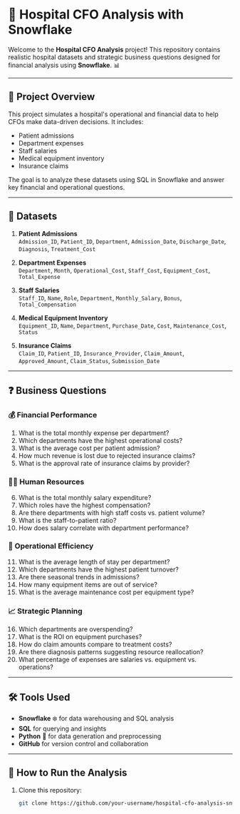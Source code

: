 # 🏥 Hospital CFO Analysis with Snowflake

Welcome to the **Hospital CFO Analysis** project! This repository contains realistic hospital datasets and strategic business questions designed for financial analysis using **Snowflake**. 📊

---

## 📘 Project Overview

This project simulates a hospital's operational and financial data to help CFOs make data-driven decisions. It includes:
- Patient admissions
- Department expenses
- Staff salaries
- Medical equipment inventory
- Insurance claims

The goal is to analyze these datasets using SQL in Snowflake and answer key financial and operational questions.

---

## 📂 Datasets

1. **Patient Admissions**  
   `Admission_ID`, `Patient_ID`, `Department`, `Admission_Date`, `Discharge_Date`, `Diagnosis`, `Treatment_Cost`

2. **Department Expenses**  
   `Department`, `Month`, `Operational_Cost`, `Staff_Cost`, `Equipment_Cost`, `Total_Expense`

3. **Staff Salaries**  
   `Staff_ID`, `Name`, `Role`, `Department`, `Monthly_Salary`, `Bonus`, `Total_Compensation`

4. **Medical Equipment Inventory**  
   `Equipment_ID`, `Name`, `Department`, `Purchase_Date`, `Cost`, `Maintenance_Cost`, `Status`

5. **Insurance Claims**  
   `Claim_ID`, `Patient_ID`, `Insurance_Provider`, `Claim_Amount`, `Approved_Amount`, `Claim_Status`, `Submission_Date`

---

## ❓ Business Questions

### 💰 Financial Performance
1. What is the total monthly expense per department?
2. Which departments have the highest operational costs?
3. What is the average cost per patient admission?
4. How much revenue is lost due to rejected insurance claims?
5. What is the approval rate of insurance claims by provider?

### 👩‍⚕️ Human Resources
6. What is the total monthly salary expenditure?
7. Which roles have the highest compensation?
8. Are there departments with high staff costs vs. patient volume?
9. What is the staff-to-patient ratio?
10. How does salary correlate with department performance?

### 🏥 Operational Efficiency
11. What is the average length of stay per department?
12. Which departments have the highest patient turnover?
13. Are there seasonal trends in admissions?
14. How many equipment items are out of service?
15. What is the average maintenance cost per equipment type?

### 📈 Strategic Planning
16. Which departments are overspending?
17. What is the ROI on equipment purchases?
18. How do claim amounts compare to treatment costs?
19. Are there diagnosis patterns suggesting resource reallocation?
20. What percentage of expenses are salaries vs. equipment vs. operations?

---

## 🛠️ Tools Used

- **Snowflake** ❄️ for data warehousing and SQL analysis  
- **SQL** for querying and insights  
- **Python** 🐍 for data generation and preprocessing  
- **GitHub** for version control and collaboration  

---

## 🚀 How to Run the Analysis

1. Clone this repository:
   ```bash
   git clone https://github.com/your-username/hospital-cfo-analysis-snowflake.git
